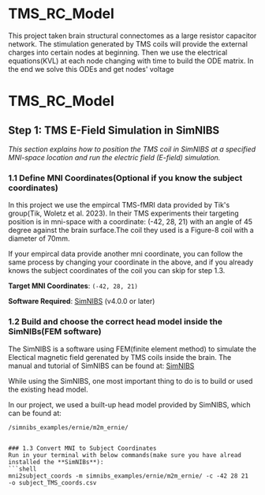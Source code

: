 # TMS_RC_Model
This project taken brain structural connectomes as a large resistor capacitor network. The stimulation generated by TMS coils will provide the external charges into certain nodes at beginning. Then we use the electrical equations(KVL) at each node changing with time to build the ODE matrix. In the end we solve this ODEs and get nodes' voltage 

# TMS_RC_Model

## Step 1: TMS E-Field Simulation in SimNIBS

*This section explains how to position the TMS coil in SimNIBS at a specified MNI-space location and run the electric field (E-field) simulation.*

### 1.1 Define MNI Coordinates(Optional if you know the subject coordinates)
In this project we use the empircal TMS-fMRI data provided by Tik's group(Tik, Woletz et al. 2023). 
In their TMS experiments their targeting position is in mni-space with a coordinate: (-42, 28, 21) with an angle of 45 degree against the brain surface.The coil they used is a Figure-8 coil with a diameter of 70mm.


If your empircal data provide another mni coordinate, you can follow the same process by changing your coordinate in the above, and if you already knows the subject coordinates of the coil you can skip for step 1.3.


**Target MNI Coordinates**: `(-42, 28, 21)`


**Software Required**: [SimNIBS](https://simnibs.github.io/simnibs/) (v4.0.0 or later)


### 1.2 Build and choose the correct head model inside the SimNIBs(FEM software)
The SimNIBS is a software using FEM(finite element method) to simulate the Electical magnetic field gerenated by TMS coils inside the brain. The manual and tutorial of SimNIBS can be found at: [SimNIBS](https://simnibs.github.io/simnibs/build/html/tutorial/tutorial.html)

While using the SimNIBS, one most important thing to do is to build or used the existing head model.

In our project, we used a built-up head model provided by SimNIBS, which can be found at:
```shell
/simnibs_examples/ernie/m2m_ernie/


### 1.3 Convert MNI to Subject Coordinates
Run in your terminal with below commands(make sure you have alread installed the **SimNIBs**):
```shell
mni2subject_coords -m simnibs_examples/ernie/m2m_ernie/ -c -42 28 21  -o subject_TMS_coords.csv

